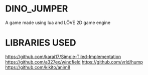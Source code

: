 # DINO_JUMPER
A game made using lua and LÖVE 2D game engine
# LIBRARIES USED
https://github.com/karai17/Simple-Tiled-Implementation
https://github.com/a327ex/windfield
https://github.com/vrld/hump
https://github.com/kikito/anim8
